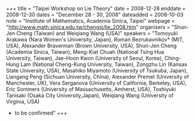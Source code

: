 +++
title = "Taipei Workshop on Lie Theory"
date = 2008-12-28
enddate = 2008-12-30
dates = "December 28 - 30, 2008"
dateadded = 2008-10-03
note = "Institute of Mathematics, Academia Sinica, Taipei"
webpage = "http://www.math.sinica.edu.tw/chengsj/lie_2008.htm"
organisers = "Shun-Jen Cheng (Taiwan) and Weiqiang Wang (USA)"
speakers = "Tomoyuki Arakawa (Nara Women's University, Japan), Roman Bezrukavnikov* (MIT, USA), Alexander Braverman (Brown University, USA), Shun-Jen Cheng (Academia Sinica, Taiwan), Meng-Kiat Chuah (National Tsing Hua University, Taiwan), 
Jae-Hoon Kwon (University of Seoul, Korea), Ching-Hung Lam (National Cheng-Kung University, Taiwan), Zongzhu Lin (Kansas State University, USA),  Masahiko Miyamoto (University of Tsukuba, Japan), Liangang Peng (Sichuan University, China), Alexander Premet (University of Manchester, UK), Vera Serganova (University of California, Berkeley, USA), Eric Sommers (University of Massachusetts, Amherst, USA), Toshiyuki Tanisaki (Osaka City University,Japan), 
Weiqiang Wang (University of Virginia, USA) 
* to be confirmed"
+++
